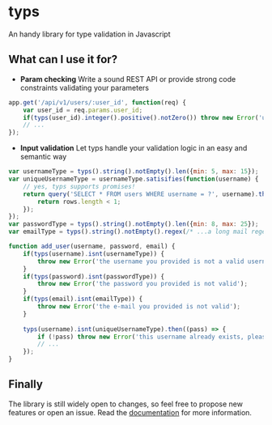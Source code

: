 typs
========

An handy library for type validation in Javascript

What can I use it for?
---
* **Param checking**
Write a sound REST API or provide strong code constraints validating your parameters
```js
app.get('/api/v1/users/:user_id', function(req) {
	var user_id = req.params.user_id;
	if(typs(user_id).integer().positive().notZero()) throw new Error('user_id is not a valid identifier');
	// ...
});
```
* **Input validation**
Let typs handle your validation logic in an easy and semantic way
```js
var usernameType = typs().string().notEmpty().len({min: 5, max: 15});
var uniqueUsernameType = usernameType.satisifies(function(username) {
	// yes, typs supports promises!
	return query('SELECT * FROM users WHERE username = ?', username).then(function(rows) {
		return rows.length < 1;
	});
});
var passwordType = typs().string().notEmpty().len({min: 8, max: 25});
var emailType = typs().string().notEmpty().regex(/* ...a long mail regex... */);

function add_user(username, password, email) {
	if(typs(username).isnt(usernameType)) {
		throw new Error('the username you provided is not a valid username')
	}
	if(typs(password).isnt(passwordType)) {
		throw new Error('the password you provided is not valid');
	}
	if(typs(email).isnt(emailType)) {
		throw new Error('the e-mail you provided is not valid');
	}
	
	typs(username).isnt(uniqueUsernameType).then((pass) => {
		if (!pass) throw new Error('this username already exists, please pick another');
		// ...
	});
}
```

Finally
---
The library is still widely open to changes, so feel free to propose new features or open an issue.
Read the [documentation](/DOCS.md) for more information.
